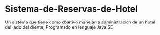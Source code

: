 # Sistema-de-Reservas-de-Hotel

Un sistema que tiene como objetivo manejar la administracion de un hotel del lado del cliente, Programado en lenguaje Java SE
